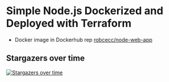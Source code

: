 # Simple Node.js Dockerized and Deployed with Terraform

- Docker image in Dockerhub rep [robcecc/node-web-app](https://hub.docker.com/r/robcecc/node-web-app)

## Stargazers over time

[![Stargazers over time](https://starchart.cc/robcecc27/node_project.svg)](https://starchart.cc/robcecc27/node_project)

